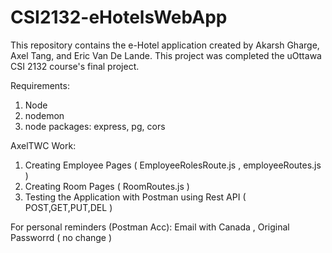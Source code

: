 # CSI2132-eHotelsWebApp
This repository contains the e-Hotel application created by Akarsh Gharge, Axel Tang, and Eric Van De Lande. This project was completed the uOttawa CSI 2132 course's final project.


Requirements:
1. Node
2. nodemon
3. node packages: express, pg, cors


AxelTWC Work:
1. Creating Employee Pages ( EmployeeRolesRoute.js , employeeRoutes.js )
2. Creating Room Pages ( RoomRoutes.js )
3. Testing the Application with Postman using Rest API ( POST,GET,PUT,DEL )

For personal reminders (Postman Acc):
Email with Canada , Original Passworrd ( no change )
